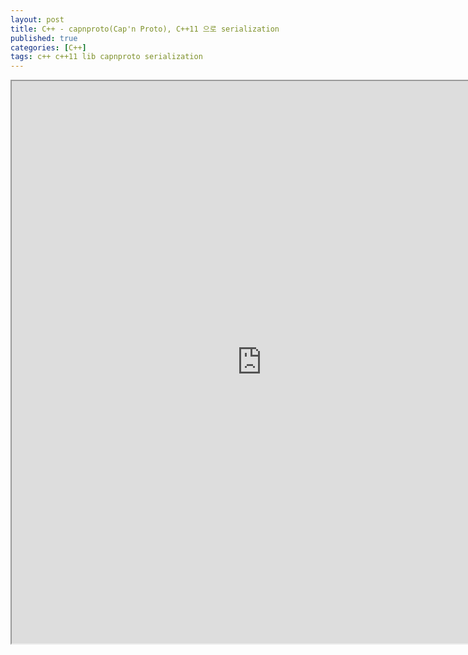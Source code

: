 ```yaml
---
layout: post
title: C++ - capnproto(Cap'n Proto), C++11 으로 serialization
published: true
categories: [C++]
tags: c++ c++11 lib capnproto serialization
---
```

<iframe width="800" height="900" src="https://docs.google.com/document/d/e/2PACX-1vTaYscTLDOGwXZlSrRn2kKIEdwW83k5D1sv_zGmUwKSnLakxO2bKVilCH8Vnmb-mzW04BXFPbKkLF_f/pub?embedded=true"></iframe>    
  

